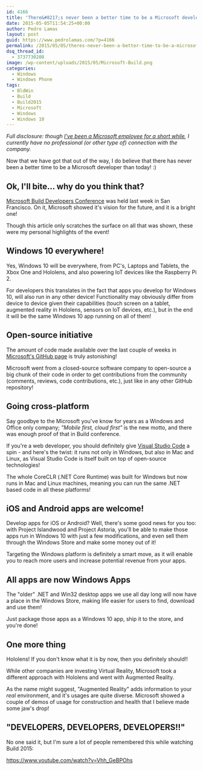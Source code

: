 ```yaml
---
id: 4166
title: 'There&#8217;s never been a better time to be a Microsoft developer!'
date: 2015-05-05T11:54:25+00:00
author: Pedro Lamas
layout: post
guid: https://www.pedrolamas.com/?p=4166
permalink: /2015/05/05/theres-never-been-a-better-time-to-be-a-microsoft-developer/
dsq_thread_id:
  - 3737730208
image: /wp-content/uploads/2015/05/Microsoft-Build.png
categories:
  - Windows
  - Windows Phone
tags:
  - BldWin
  - Build
  - Build2015
  - Microsoft
  - Windows
  - Windows 10
---
```

*Full disclosure: though [I've been a Microsoft employee for a short while](https://www.pedrolamas.com/2014/12/12/bye-mixradio/), I currently have no professional (or other type of) connection with the company.*

Now that we have got that out of the way, I do believe that there has never been a better time to be a Microsoft developer than today! :)

## Ok, I'll bite... why do you think that?

[Microsoft Build Developers Conference](http://www.buildwindows.com/) was held last week in San Francisco. On it, Microsoft showed it's vision for the future, and it is a bright one!

Though this article only scratches the surface on all that was shown, these were my personal highlights of the event!

## Windows 10 everywhere!

Yes, Windows 10 will be everywhere, from PC's, Laptops and Tablets, the Xbox One and Hololens, and also powering IoT devices like the Raspberry Pi 2.

For developers this translates in the fact that apps you develop for Windows 10, will also run in any other device! Functionality may obviously differ from device to device given their capabilities (touch screen on a tablet, augmented reality in Hololens, sensors on IoT devices, etc.), but in the end it will be the same Windows 10 app running on all of them!

## Open-source initiative

The amount of code made available over the last couple of weeks in [Microsoft's GitHub page](http://microsoft.github.io/) is truly astonishing!

Microsoft went from a closed-source software company to open-source a big chunk of their code in order to get contributions from the community (comments, reviews, code contributions, etc.), just like in any other GitHub repository!

## Going cross-platform

Say goodbye to the Microsoft you've know for years as a Windows and Office only company; *"Mobile first, cloud first"* is the new motto, and there was enough proof of that in Build conference.

If you're a web developer, you should definitely give [Visual Studio Code](https://code.visualstudio.com//) a spin - and here's the twist: it runs not only in Windows, but also in Mac and Linux, as Visual Studio Code is itself built on top of open-source technologies!

The whole CoreCLR (.NET Core Runtime) was built for Windows but now runs in Mac and Linux machines, meaning you can run the same .NET based code in all these platforms!

## iOS and Android apps are welcome!

Develop apps for iOS or Android? Well, there's some good news for you too: with Project Islandwood and Project Astoria, you'll be able to make those apps run in Windows 10 with just a few modifications, and even sell them through the Windows Store and make some money out of it!

Targeting the Windows platform is definitely a smart move, as it will enable you to reach more users and increase potential revenue from your apps.

## All apps are now Windows Apps

The "older" .NET and Win32 desktop apps we use all day long will now have a place in the Windows Store, making life easier for users to find, download and use them!

Just package those apps as a Windows 10 app, ship it to the store, and you're done!

## One more thing

Hololens! If you don't know what it is by now, then you definitely should!!

While other companies are investing Virtual Reality, Microsoft took a different approach with Hololens and went with Augmented Reality.

As the name might suggest, "Augmented Reality" adds information to your *real* environment, and it's usages are quite diverse. Microsoft showed a couple of demos of usage for construction and health that I believe made some jaw's drop!

## "DEVELOPERS, DEVELOPERS, DEVELOPERS!!"

No one said it, but I'm sure a lot of people remembered this while watching Build 2015:

https://www.youtube.com/watch?v=Vhh_GeBPOhs